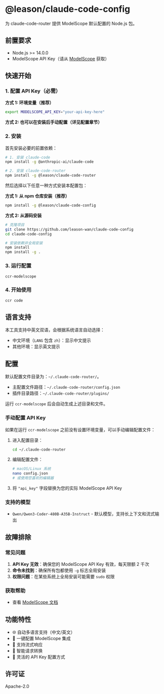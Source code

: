 # @leason/claude-code-config

为 claude-code-router 提供 ModelScope 默认配置的 Node.js 包。

## 前置要求

- Node.js >= 14.0.0
- ModelScope API Key（请从 [ModelScope](https://modelscope.cn/) 获取）

## 快速开始

### 1. 配置 API Key（必需）

**方式 1: 环境变量（推荐）**

```bash
export MODELSCOPE_API_KEY="your-api-key-here"
```

**方式 2: 也可以在安装后手动配置（详见配置章节）**

### 2. 安装

首先安装必要的前置依赖：

```bash
# 1. 安装 claude-code
npm install -g @anthropic-ai/claude-code

# 2. 安装 claude-code-router
npm install -g @leason/claude-code-router
```

然后选择以下任意一种方式安装本配置包：

**方式 1: 从 npm 仓库安装（推荐）**

```bash
npm install -g @leason/claude-code-config
```

**方式 2: 从源码安装**

```bash
# 克隆项目
git clone https://github.com/leason-wan/claude-code-config
cd claude-code-config

# 安装依赖并全局安装
npm install
npm install -g .
```

### 3. 运行配置

```bash
ccr-modelscope
```

### 4. 开始使用

```bash
ccr code
```

## 语言支持

本工具支持中英文双语，会根据系统语言自动选择：

- 中文环境（`LANG` 包含 `zh`）：显示中文提示
- 其他环境：显示英文提示

## 配置

默认配置文件目录为：`~/.claude-code-router/`。

- 主配置文件路径：`~/.claude-code-router/config.json`
- 插件目录路径：`~/.claude-code-router/plugins/`

运行 `ccr-modelscope` 后会自动生成上述目录和文件。

### 手动配置 API Key

如果在运行 `ccr-modelscope` 之前没有设置环境变量，可以手动编辑配置文件：

1. 进入配置目录：

   ```bash
   cd ~/.claude-code-router
   ```

2. 编辑配置文件：

   ```bash
   # macOS/Linux 系统
   nano config.json
   # 或使用您喜欢的编辑器
   ```

3. 将 `"api_key"` 字段替换为您的实际 ModelScope API Key

### 支持的模型

- `Qwen/Qwen3-Coder-480B-A35B-Instruct` - 默认模型，支持长上下文和流式输出

## 故障排除

### 常见问题

1. **API Key 无效**：确保您的 ModelScope API Key 有效，每天限额 2 千次
2. **命令未找到**：确保所有包都使用 `-g` 标志全局安装
3. **权限问题**：在某些系统上全局安装可能需要 `sudo` 权限

### 获取帮助

- 查看 [ModelScope 文档](https://modelscope.cn/docs)

## 功能特性

- 🌐 自动多语言支持（中文/英文）
- 🔧 一键配置 ModelScope 集成
- 🚀 支持流式响应
- 📝 智能请求转换
- 🔑 灵活的 API Key 配置方式

## 许可证

Apache-2.0
